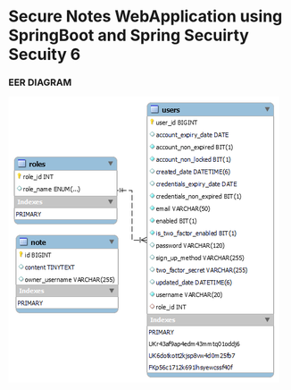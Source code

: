 # Secure Notes WebApplication using SpringBoot and Spring Secuirty Secuity 6

### EER DIAGRAM
![EER DIAGRAM](eerDiagram.png "EER DIAGRAM")
